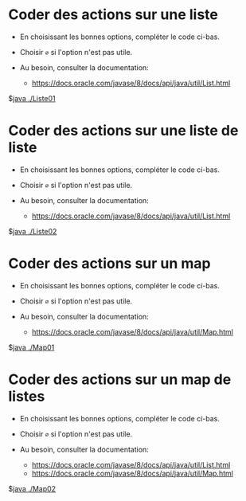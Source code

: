 <style>
pre > code {
    -webkit-touch-callout: text;
    -webkit-user-select: text;
    -khtml-user-select: text;
    -moz-user-select: text;
    -ms-user-select: text;
    user-select: text;
}
</style>



# Coder des actions sur une liste

* En choisissant les bonnes options, compléter le code ci-bas.

* Choisir `∅` si l'option n'est pas utile.

* Au besoin, consulter la documentation: 
    * <a href="https://docs.oracle.com/javase/8/docs/api/java/util/List.html" target="_blank">https://docs.oracle.com/javase/8/docs/api/java/util/List.html</a>

$[java ./Liste01]()

# Coder des actions sur une liste de liste

* En choisissant les bonnes options, compléter le code ci-bas.

* Choisir `∅` si l'option n'est pas utile.

* Au besoin, consulter la documentation: 
    * <a href="https://docs.oracle.com/javase/8/docs/api/java/util/List.html" target="_blank">https://docs.oracle.com/javase/8/docs/api/java/util/List.html</a>


$[java ./Liste02]()

# Coder des actions sur un map

* En choisissant les bonnes options, compléter le code ci-bas.

* Choisir `∅` si l'option n'est pas utile.

* Au besoin, consulter la documentation: 
    * <a href="https://docs.oracle.com/javase/8/docs/api/java/util/Map.html" target="_blank">https://docs.oracle.com/javase/8/docs/api/java/util/Map.html</a>

$[java ./Map01]()

# Coder des actions sur un map de listes

* En choisissant les bonnes options, compléter le code ci-bas.

* Choisir `∅` si l'option n'est pas utile.

* Au besoin, consulter la documentation: 
    * <a href="https://docs.oracle.com/javase/8/docs/api/java/util/List.html" target="_blank">https://docs.oracle.com/javase/8/docs/api/java/util/List.html</a>
    * <a href="https://docs.oracle.com/javase/8/docs/api/java/util/Map.html" target="_blank">https://docs.oracle.com/javase/8/docs/api/java/util/Map.html</a>

$[java ./Map02]()


